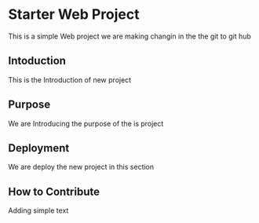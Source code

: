 # Starter Web Project
This is a simple Web project
we are making changin in the the git to git hub

## Intoduction
This is the Introduction of new project 

## Purpose

We are Introducing the purpose of the is project

## Deployment

We are deploy the new project in this section

## How to Contribute

Adding simple text